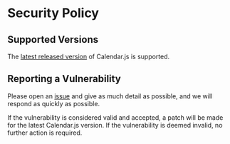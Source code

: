 # Security Policy

## Supported Versions

The [latest released version](https://github.com/williamtroup/Calendar.js/releases) of Calendar.js is supported.

## Reporting a Vulnerability

Please open an [issue](https://github.com/williamtroup/Calendar.js/issues) and give as much detail as possible, and we will respond as quickly as possible.

If the vulnerability is considered valid and accepted, a patch will be made for the latest Calendar.js version.
If the vulnerability is deemed invalid, no further action is required.
